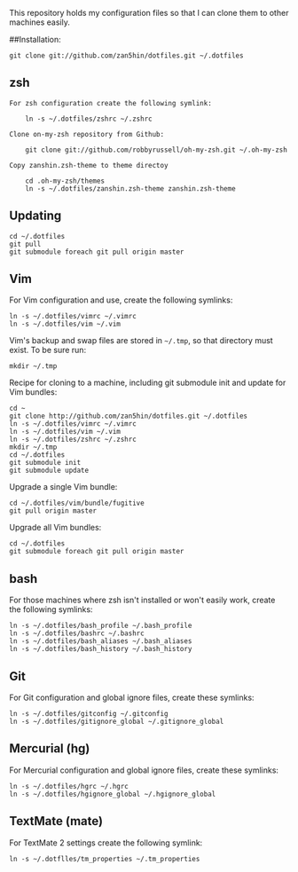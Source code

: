 This repository holds my configuration files so that I can clone them to other machines
easily.

##Installation:

    git clone git://github.com/zan5hin/dotfiles.git ~/.dotfiles
	
## zsh
	For zsh configuration create the following symlink:

	    ln -s ~/.dotfiles/zshrc ~/.zshrc
		
	Clone on-my-zsh repository from Github:
	
	    git clone git://github.com/robbyrussell/oh-my-zsh.git ~/.oh-my-zsh
		
	Copy zanshin.zsh-theme to theme directoy
	
	    cd .oh-my-zsh/themes
		ln -s ~/.dotfiles/zanshin.zsh-theme zanshin.zsh-theme
	

## Updating

    cd ~/.dotfiles
    git pull
    git submodule foreach git pull origin master

## Vim
For Vim configuration and use, create the following symlinks:

    ln -s ~/.dotfiles/vimrc ~/.vimrc
    ln -s ~/.dotfiles/vim ~/.vim

Vim's backup and swap files are stored in `~/.tmp`, so that directory must exist. To be sure run:

    mkdir ~/.tmp

Recipe for cloning to a machine, including git submodule init and update for
Vim bundles:

    cd ~
    git clone http://github.com/zan5hin/dotfiles.git ~/.dotfiles
    ln -s ~/.dotfiles/vimrc ~/.vimrc
    ln -s ~/.dotfiles/vim ~/.vim
    ln -s ~/.dotfiles/zshrc ~/.zshrc
    mkdir ~/.tmp
    cd ~/.dotfiles
    git submodule init
    git submodule update

Upgrade a single Vim bundle:

    cd ~/.dotfiles/vim/bundle/fugitive
    git pull origin master

Upgrade all Vim bundles:

    cd ~/.dotfiles
    git submodule foreach git pull origin master

## bash
For those machines where zsh isn't installed or won't easily work, create the
following symlinks:

    ln -s ~/.dotfiles/bash_profile ~/.bash_profile
    ln -s ~/.dotfiles/bashrc ~/.bashrc
    ln -s ~/.dotfiles/bash_aliases ~/.bash_aliases
    ln -s ~/.dotfiles/bash_history ~/.bash_history

## Git
For Git configuration and global ignore files, create these symlinks:

    ln -s ~/.dotfiles/gitconfig ~/.gitconfig
    ln -s ~/.dotfiles/gitignore_global ~/.gitignore_global

## Mercurial (hg)
For Mercurial configuration and global ignore files, create these symlinks:

    ln -s ~/.dotfiles/hgrc ~/.hgrc
    ln -s ~/.dotfiles/hgignore_global ~/.hgignore_global

## TextMate (mate)
For TextMate 2 settings create the following symlink:

    ln -s ~/.dotflles/tm_properties ~/.tm_properties

